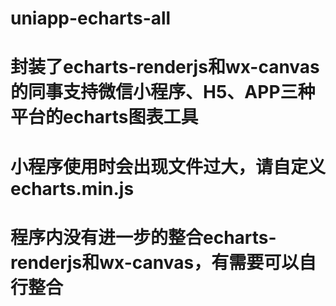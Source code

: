 # uniapp-echarts-all
# 封装了echarts-renderjs和wx-canvas的同事支持微信小程序、H5、APP三种平台的echarts图表工具
# 小程序使用时会出现文件过大，请自定义echarts.min.js
# 程序内没有进一步的整合echarts-renderjs和wx-canvas，有需要可以自行整合
